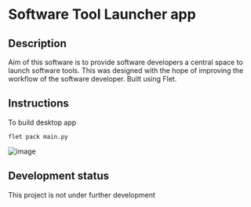 # Software Tool Launcher app

## Description
Aim of this software is to provide software developers a central space to launch software tools. This was designed with 
the hope of improving the workflow of the software developer. Built using Flet. 

## Instructions

To build desktop app 

```
flet pack main.py
```

![image](https://github.com/aqibshah2002/swlauncher/assets/92151685/9ab8d402-8175-4dcb-b263-adfe2d0205c5)

## Development status

This project is not under further development
